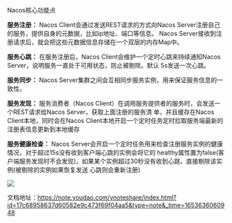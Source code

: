 
Nacos核心功能点 

**服务注册：** Nacos Client会通过发送REST请求的方式向Nacos Server注册自己的服务，提供自身的元数据，比如ip地址、端口等信息。 Nacos Server接收到注册请求后，就会把这些元数据信息存储在一个双层的内存Map中。

**服务心跳：** 在服务注册后，Nacos Client会维护一个定时心跳来持续通知Nacos Server，说明服务一直处于可用状态，防止被剔除。默认 5s发送一次心跳。 

**服务同步：** Nacos Server集群之间会互相同步服务实例，用来保证服务信息的一致性。 

**服务发现：** 服务消费者（Nacos Client）在调用服务提供者的服务时，会发送一个REST请求给Nacos Server，获取上面注册的服务清 单，并且缓存在Nacos Client本地，同时会在Nacos Client本地开启一个定时任务定时拉取服务端最新的注册表信息更新到本地缓存 

**服务健康检查：** Nacos Server会开启一个定时任务用来检查注册服务实例的健康情况，对于超过15s没有收到客户端心跳的实例会将它的 healthy属性置为false(客户端服务发现时不会发现)，如果某个实例超过30秒没有收到心跳，直接剔除该实例(被剔除的实例如果恢复发送 心跳则会重新注册)

![](http://cg-mall.oss-cn-shanghai.aliyuncs.com/blog/Nacos%E6%BA%90%E7%A0%81%E5%89%96%E6%9E%90-%E6%9C%8D%E5%8A%A1%E6%B3%A8%E5%86%8C%E4%B8%8E%E5%8F%91%E7%8E%B0%28%E4%B8%B4%E6%97%B6%E5%AE%9E%E4%BE%8BAP%E6%A8%A1%E5%BC%8F%29.png)

文档地址：https://note.youdao.com/ynoteshare/index.html?id=17c68958637d60582e9c473f69f04aa5&type=note&_time=1653636060948
